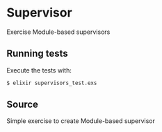 # Supervisor

Exercise Module-based supervisors

## Running tests

Execute the tests with:

```bash
$ elixir supervisors_test.exs
```

## Source

Simple exercise to create Module-based supervisor
